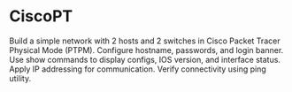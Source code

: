 # CiscoPT
Build a simple network with 2 hosts and 2 switches in Cisco Packet Tracer Physical Mode (PTPM). Configure hostname, passwords, and login banner. Use show commands to display configs, IOS version, and interface status. Apply IP addressing for communication. Verify connectivity using ping utility.

